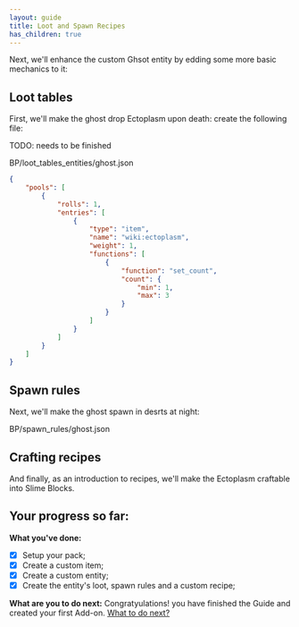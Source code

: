 ```yaml
---
layout: guide
title: Loot and Spawn Recipes
has_children: true
---
```


Next, we'll enhance the custom Ghsot entity by edding some more basic mechanics to it:

## Loot tables

First, we'll make the ghost drop Ectoplasm upon death: create the following file:

TODO: needs to be finished

<CodeHeader>BP/loot_tables_entities/ghost.json</CodeHeader>

```json
{
	"pools": [
		{
			"rolls": 1,
			"entries": [
				{
					"type": "item",
					"name": "wiki:ectoplasm",
					"weight": 1,
					"functions": [
						{
							"function": "set_count",
							"count": {
								"min": 1,
								"max": 3
							}
						}
					]
				}
			]
		}
	]
}
```

## Spawn rules

Next, we'll make the ghost spawn in desrts at night:

<CodeHeader>BP/spawn_rules/ghost.json</CodeHeader>

## Crafting recipes

And finally, as an introduction to recipes, we'll make the Ectoplasm craftable into Slime Blocks.

## Your progress so far:

**What you've done:**

-   [x] Setup your pack;
-   [x] Create a custom item;
-   [x] Create a custom entity;
-   [x] Create the entity's loot, spawn rules and a custom recipe;

**What are you to do next:**
Congratyulations! you have finished the Guide and created your first Add-on. [What to do next?](new-guide/what_to_do_next)
